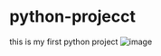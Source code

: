 # python-projecct
this is my first python project
![image](https://github.com/user-attachments/assets/17eddcea-c9cb-4510-a5cc-5009cefcfce3)
